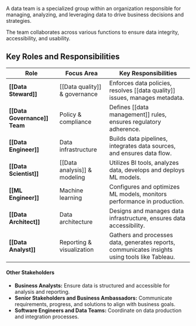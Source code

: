 A data team is a specialized group within an organization responsible for managing, analyzing, and leveraging data to drive business decisions and strategies. 

The team collaborates across various functions to ensure data integrity, accessibility, and usability.

## Key Roles and Responsibilities

| Role                         | Focus Area                    | Key Responsibilities                                                                           |
| ---------------------------- | ----------------------------- | ---------------------------------------------------------------------------------------------- |
| **[[Data Steward]]**         | [[Data quality]] & governance | Enforces data policies, resolves [[data quality]] issues, manages metadata.                    |
| **[[Data Governance]] Team** | Policy & compliance           | Defines [[data management]] rules, ensures regulatory adherence.                               |
| **[[Data Engineer]]**        | Data infrastructure           | Builds data pipelines, integrates data sources, and ensures data flow.                         |
| **[[Data Scientist]]**       | [[Data analysis]] & modeling  | Utilizes BI tools, analyzes data, develops and deploys ML models.                              |
| **[[ML Engineer]]**          | Machine learning              | Configures and optimizes ML models, monitors performance in production.                        |
| **[[Data Architect]]**       | Data architecture             | Designs and manages data infrastructure, ensures data accessibility.                           |
| **[[Data Analyst]]**         | Reporting & visualization     | Gathers and processes data, generates reports, communicates insights using tools like Tableau. |

#### Other Stakeholders
- **Business Analysts:** Ensure data is structured and accessible for analysis and reporting.
- **Senior Stakeholders and Business Ambassadors:** Communicate requirements, progress, and solutions to align with business goals.
- **Software Engineers and Data Teams:** Coordinate on data production and integration processes.